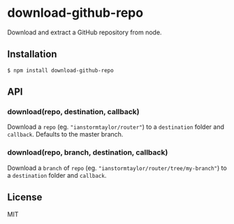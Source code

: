 
# download-github-repo

  Download and extract a GitHub repository from node.

## Installation

    $ npm install download-github-repo

## API

### download(repo, destination, callback)

  Download a `repo` (eg. `"ianstormtaylor/router"`) to a `destination` folder and `callback`. Defaults to the master branch.

### download(repo, branch, destination, callback)

  Download a `branch` of `repo` (eg. `"ianstormtaylor/router/tree/my-branch"`) to a `destination` folder and `callback`.

## License

  MIT